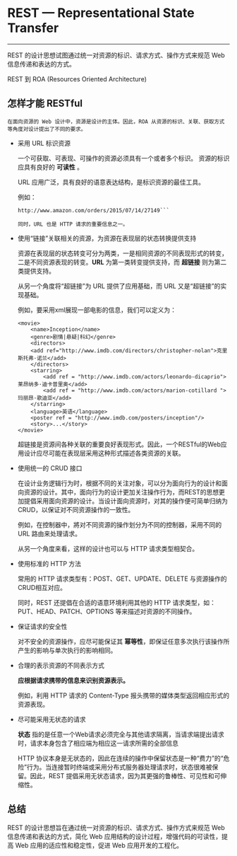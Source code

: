 

# REST — Representational State Transfer
---

REST 的设计思想试图通过统一对资源的标识、请求方式、操作方式来规范 Web 信息传递和表达的方式。

REST 到 ROA (Resources Oriented Architecture)

## 怎样才能 RESTful

    在面向资源的 Web 设计中，资源是设计的主体。因此，ROA 从资源的标识、关联、获取方式等角度对设计提出了不同的要求。

- 采用 URL 标识资源

    一个可获取、可表现、可操作的资源必须具有一个或者多个标识。
    资源的标识应具有良好的 **可读性** 。
    
    URL 应用广泛，具有良好的语意表达结构，是标识资源的最佳工具。
    
    例如：
    ```http://www.tw.com/employess/528491
    http://www.amazon.com/orders/2015/07/14/27149```
    
    同时，URL 也是 HTTP 请求的重要信息之一。
    
- 使用“链接”关联相关的资源，为资源在表现层的状态转换提供支持

    资源在表现层的状态转变可分为两类，一是相同资源的不同表现形式的转变，二是不同资源表现的转变。**URL** 为第一类转变提供支持，而 **超链接** 则为第二类提供支持。
    
    从另一个角度将“超链接”为 URL 提供了应用基础，而 URL 又是“超链接”的实现基础。
    
    例如，要采用xml展现一部电影的信息，我们可以定义为：
    
    ```
    <movie>
        <name>Inception</name>
        <genre>剧情|悬疑|科幻</genre>
        <directors>
        <add ref="http://www.imdb.com/directors/christopher-nolan">克里斯托弗·诺兰</add>
        </directors>
        <starring>
            <add ref = "http://www.imdb.com/actors/leonardo-dicaprio">莱昂纳多·迪卡普里奥</add>
            <add ref = "http://www.imdb.com/actors/marion-cotillard ">玛丽昂·歌迪亚</add>
        </starring>
        <language>英语</language>
        <poster ref = "http://www.imdb.com/posters/inception"/>
        <story>...</story>
    </movie>
    ```
    超链接是资源间各种关联的重要良好表现形式。因此，一个RESTful的Web应用设计应尽可能在表现层采用这种形式描述各类资源的关联。
    
- 使用统一的 CRUD 接口

    在设计业务逻辑行为时，根据不同的关注对象，可以分为面向行为的设计和面向资源的设计。其中，面向行为的设计更加关注操作行为，而REST的思想更加提倡采用面向资源的设计。当设计面向资源时，对其的操作便可简单归纳为 CRUD，以保证对不同资源操作的一致性。
    
    例如，在控制器中，將对不同资源的操作划分为不同的控制器，采用不同的 URL 路由来处理请求。
    
    从另一个角度来看，这样的设计也可以与 HTTP 请求类型相契合。

- 使用标准的 HTTP 方法

    常用的 HTTP 请求类型有：POST、GET、UPDATE、DELETE
    与资源操作的CRUD相互对应。
    
    同时，REST 还提倡在合适的语意环境利用其他的 HTTP 请求类型，如：PUT、HEAD、PATCH、OPTIONS 等来描述对资源的不同操作。
    
- 保证请求的安全性

    对不安全的资源操作，应尽可能保证其 **幂等性**，即保证任意多次执行该操作所产生的影响与单次执行的影响相同。

- 合理的表示资源的不同表示方式

    **应根据请求携带的信息来识别资源表示。**
    
    例如，利用 HTTP 请求的 Content-Type 报头携带的媒体类型返回相应形式的资源表现。

- 尽可能采用无状态的请求

    **状态** 指的是任意一个Web请求必须完全与其他请求隔离，当请求端提出请求时，请求本身包含了相应端为相应这一请求所需的全部信息

    HTTP 协议本身是无状态的，因此在连续的操作中保留状态是一种“费力”的“危险”行为。当连接暂时终端或采用分布式服务器处理请求时，状态很难被保留。因此，REST 提倡采用无状态请求，因为其更强的鲁棒性、可见性和可伸缩性。
    
## 总结

REST 的设计思想旨在通过统一对资源的标识、请求方式、操作方式来规范 Web 信息传递和表达的方式，简化 Web 应用结构的设计过程，增强代码的可读性，提高 Web 应用的适应性和稳定性，促进 Web 应用开发的工程化。

